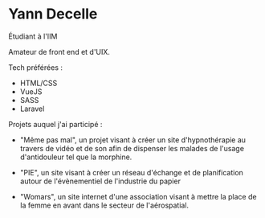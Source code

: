 <h1>Yann Decelle</h1>
<p>Étudiant à l'IIM</p>

Amateur de front end et d'UIX. 

Tech préférées : 

- HTML/CSS
- VueJS
- SASS
- Laravel

Projets auquel j'ai participé : 

- "Même pas mal", un projet visant à créer un site d'hypnothérapie au travers de vidéo et de son afin de dispenser les malades de l'usage d'antidouleur tel que la morphine. 

- "PIE", un site visant à créer un réseau d'échange et de planification autour de l'évènementiel de l'industrie du papier

- "Womars", un site internet d'une association visant à mettre la place de la femme en avant dans le secteur de l'aérospatial. 